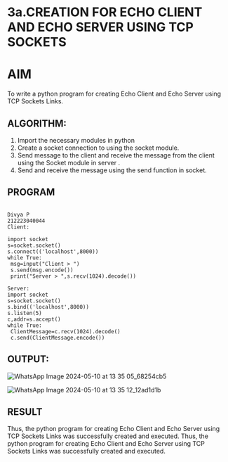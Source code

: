 # 3a.CREATION FOR ECHO CLIENT AND ECHO SERVER USING TCP SOCKETS
# AIM
To write a python program for creating Echo Client and Echo Server using TCP
Sockets Links.
## ALGORITHM:
1. Import the necessary modules in python
2. Create a socket connection to using the socket module.
3. Send message to the client and receive the message from the client using the Socket module in
 server .
4. Send and receive the message using the send function in socket.
## PROGRAM
```

Divya P
212223040044
Client:

import socket
s=socket.socket()
s.connect(('localhost',8000))
while True:
 msg=input("Client > ")
 s.send(msg.encode())
 print("Server > ",s.recv(1024).decode())

Server:
import socket
s=socket.socket()
s.bind(('localhost',8000))
s.listen(5)
c,addr=s.accept()
while True:
 ClientMessage=c.recv(1024).decode()
 c.send(ClientMessage.encode())

```
## OUTPUT:

![WhatsApp Image 2024-05-10 at 13 35 05_68254cb5](https://github.com/DivyaP0110/3a.Sockets_Creation_for_Echo_Client_and_Echo_Server/assets/144870891/de5b92f9-ab36-4212-ac49-f467cdd01212)

![WhatsApp Image 2024-05-10 at 13 35 12_12ad1d1b](https://github.com/DivyaP0110/3a.Sockets_Creation_for_Echo_Client_and_Echo_Server/assets/144870891/9b562cfd-9f4b-4474-b860-1e3a931e8b43)


## RESULT

Thus, the python program for creating Echo Client and Echo Server using TCP Sockets Links was successfully created and executed.
Thus, the python program for creating Echo Client and Echo Server using TCP Sockets Links 
was successfully created and executed.
